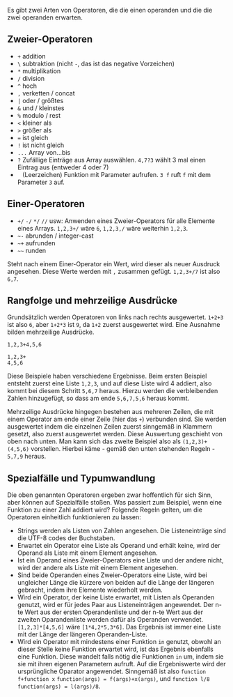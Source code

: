Es gibt zwei Arten von Operatoren, die die einen operanden und die die zwei operanden erwarten.
## Zweier-Operatoren
* `+` addition
* `\` subtraktion (nicht `-`, das ist das negative Vorzeichen)
* `*` multiplikation
* `/` division
* `^` hoch
* `,` verketten / concat
* `|` oder / größtes
* `&` und / kleinstes
* `%` modulo / rest
* `<` kleiner als
* `>` größer als
* `=` ist gleich
* `!` ist nicht gleich
* `...` Array von...bis
* `?` Zufällige Einträge aus Array auswählen. `4,7?3` wählt 3 mal einen Eintrag aus (entweder 4 oder 7)
* ` ` (Leerzeichen) Funktion mit Parameter aufrufen. `3 f` ruft `f` mit dem Parameter `3` auf.
## Einer-Operatoren
* `+/` `-/` `*/` `//` usw: Anwenden eines Zweier-Operators für alle Elemente eines Arrays. `1,2,3+/` wäre `6`, `1,2,3,/` wäre weiterhin `1,2,3`.
* `~-` abrunden / integer-cast
* `~+` aufrunden
* `~~` runden

Steht nach einem Einer-Operator ein Wert, wird dieser als neuer Ausdruck angesehen. Diese Werte werden mit `,` zusammen gefügt.
`1,2,3+/7` ist also `6,7`.
## Rangfolge und mehrzeilige Ausdrücke
Grundsätzlich werden Operatoren von links nach rechts ausgewertet. `1+2+3` ist also `6`, aber `1+2*3` ist `9`, da `1+2` zuerst ausgewertet wird.
Eine Ausnahme bilden mehrzeilige Ausdrücke.
```
1,2,3+4,5,6

1,2,3+
4,5,6
```
Diese Beispiele haben verschiedene Ergebnisse. Beim ersten Beispiel entsteht zuerst eine Liste `1,2,3`, und auf diese Liste wird 4 addiert, also kommt bei diesem Schritt `5,6,7` heraus. Hierzu werden die verbleibenden Zahlen hinzugefügt, so dass am ende `5,6,7,5,6` heraus kommt.

Mehrzeilige Ausdrücke hingegen bestehen aus mehreren Zeilen, die mit einem Operator am ende einer Zeile (hier das `+`) verbunden sind.
Sie werden ausgewertet indem die einzelnen Zeilen zuerst sinngemäß in Klammern gesetzt, also zuerst ausgewertet werden. Diese Auswertung geschieht von oben nach unten. Man kann sich das zweite Beispiel also als `(1,2,3)+(4,5,6)` vorstellen. Hierbei käme - gemäß den unten stehenden Regeln - `5,7,9` heraus.
## Spezialfälle und Typumwandlung
Die oben genannten Operatoren ergeben zwar hoffentlich für sich Sinn, aber können auf Spezialfälle stoßen. Was passiert zum Beispiel, wenn eine Funktion zu einer Zahl addiert wird? Folgende Regeln gelten, um die Operatoren einheitlich funktionieren zu lassen:
* Strings werden als Listen von Zahlen angesehen. Die Listeneinträge sind die UTF-8 codes der Buchstaben.
* Erwartet ein Operator eine Liste als Operand und erhält keine, wird der Operand als Liste mit einem Element angesehen.
* Ist ein Operand eines Zweier-Operators eine Liste und der andere nicht, wird der andere als Liste mit einem Element angesehen.
* Sind beide Operanden eines Zweier-Operators eine Liste, wird bei ungleicher Länge die kürzere von beiden auf die Länge der längeren gebracht, indem ihre Elemente wiederholt werden.
* Wird ein Operator, der keine Liste erwartet, mit Listen als Operanden genutzt, wird er für jedes Paar aus Listeneinträgen angewendet. Der n-te Wert aus der ersten Operandenliste und der n-te Wert aus der zweiten Oparandenliste werden dafür als Operanden verwendet. `[1,2,3]*[4,5,6]` wäre `[1*4,2*5,3*6]`. Das Ergebnis ist immer eine Liste mit der Länge der längeren Operanden-Liste.
* Wird ein Operator mit mindestens einer Funktion `in` genutzt, obwohl an dieser Stelle keine Funktion erwartet wird, ist das Ergebnis ebenfalls eine Funktion. Diese wandelt falls nötig die Funktionen `in` um, indem sie sie mit ihren eigenen Parametern aufruft. Auf die Ergebniswerte wird der ursprüngliche Oparator angewendet. Sinngemäß ist also `function f+function x` `function(args) = f(args)+x(args)`, und `function l/8` `function(args) = l(args)/8`.
